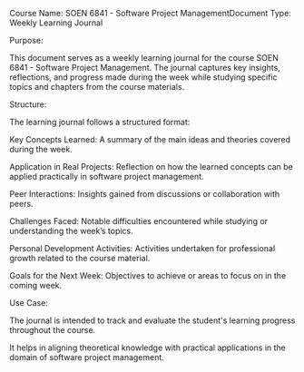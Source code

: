 Course Name: SOEN 6841 - Software Project ManagementDocument Type: Weekly Learning Journal

Purpose:

This document serves as a weekly learning journal for the course SOEN 6841 - Software Project Management. The journal captures key insights, reflections, and progress made during the week while studying specific topics and chapters from the course materials.

Structure:

The learning journal follows a structured format:

Key Concepts Learned: A summary of the main ideas and theories covered during the week.

Application in Real Projects: Reflection on how the learned concepts can be applied practically in software project management.

Peer Interactions: Insights gained from discussions or collaboration with peers.

Challenges Faced: Notable difficulties encountered while studying or understanding the week’s topics.

Personal Development Activities: Activities undertaken for professional growth related to the course material.

Goals for the Next Week: Objectives to achieve or areas to focus on in the coming week.

Use Case:

The journal is intended to track and evaluate the student's learning progress throughout the course.

It helps in aligning theoretical knowledge with practical applications in the domain of software project management.
